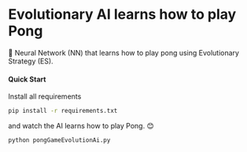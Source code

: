 # Evolutionary AI learns how to play Pong

:memo: Neural Network (NN) that learns how to play pong using Evolutionary Strategy (ES).

#### Quick Start

Install all requirements

```bash
pip install -r requirements.txt
```

and watch the AI learns how to play Pong. :blush:

```bash
python pongGameEvolutionAi.py
```

